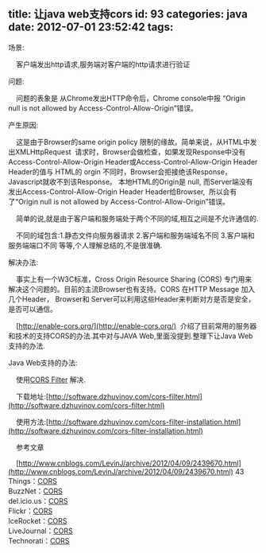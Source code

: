title: 让java web支持cors
id: 93
categories: java
date: 2012-07-01 23:52:42
tags:
---

场景:

&nbsp;&nbsp;&nbsp; 客户端发出http请求,服务端对客户端的http请求进行验证

问题:

&nbsp;&nbsp;&nbsp; 问题的表象是 从Chrome发出HTTP命令后，Chrome console中报 “Origin null is not allowed by Access-Control-Allow-Origin”错误。

产生原因:

&nbsp;&nbsp;&nbsp; 这是由于Browser的same origin policy 限制的缘故。简单来说，从HTML中发出XMLHttpRequest&nbsp; 请求时，Browser会做检查，如果发现Response中没有Access-Control-Allow-Origin Header或Access-Control-Allow-Origin Header Header的值与 HTML的 orgin 不同时，Browser会拒接绝该Response，Javascript就收不到该Response。 本地HTML的Origin是 null, 而Server端没有发出Access-Control-Allow-Origin Header Header给Browser,&nbsp; 所以会有了“Origin null is not allowed by Access-Control-Allow-Origin”错误。

&nbsp;&nbsp;&nbsp;&nbsp;简单的说,就是由于客户端和服务端处于两个不同的域,相互之间是不允许通信的.

&nbsp;&nbsp;&nbsp; 不同的域包含:1.静态文件向服务器请求 2.客户端和服务端域名不同 3.客户端和服务端端口不同 等等,个人理解总结的,不是很准确.

解决办法:

&nbsp;&nbsp;&nbsp; 事实上有一个W3C标准，Cross Origin Resource Sharing (CORS) 专门用来解决这个问题的。目前的主流Browser也有支持。CORS 在HTTP Message 加入几个Header， Browser和 Server可以利用这些Header来判断对方是否是安全，是否可以通信。

&nbsp;&nbsp;&nbsp; [http://enable-cors.org/](http://enable-cors.org/)&nbsp; 介绍了目前常用的服务器和技术的支持CORS的办法.其中对与JAVA Web,里面没提到.整理下让Java Web支持的办法.

Java Web支持的办法:

&nbsp;&nbsp;&nbsp; 使用[CORS Filter](http://software.dzhuvinov.com/cors-filter.html) 解决.

&nbsp;&nbsp;&nbsp; 下载地址:[http://software.dzhuvinov.com/cors-filter.html](http://software.dzhuvinov.com/cors-filter.html)

&nbsp;&nbsp;&nbsp;&nbsp;使用方法:[http://software.dzhuvinov.com/cors-filter-installation.html](http://software.dzhuvinov.com/cors-filter-installation.html)&nbsp;

&nbsp;&nbsp;&nbsp; 参考文章

&nbsp;&nbsp;&nbsp; [http://www.cnblogs.com/LevinJ/archive/2012/04/09/2439670.html](http://www.cnblogs.com/LevinJ/archive/2012/04/09/2439670.html)
 43 Things：[CORS](http://www.43things.com/tag/CORS)
</br>BuzzNet：[CORS](http://www.buzznet.com/CORS)
</br>del.icio.us：[CORS](http://del.icio.us/popular/CORS)
</br>Flickr：[CORS](http://flickr.com/photos/tags/CORS)
</br>IceRocket：[CORS](http://blogs.icerocket.com/search?q=CORS)
</br>LiveJournal：[CORS](http://www.livejournal.com/interests.bml?int=CORS)
</br>Technorati：[CORS](http://technorati.com/tags/CORS)
</br>
